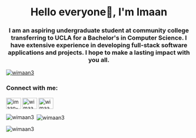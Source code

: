 <h1 align="center">Hello everyone👋, I'm Imaan</h1>
<h3 align="center">I am an aspiring undergraduate student at community college transferring to UCLA for a Bachelor's in Computer Science. I have extensive experience in developing full-stack software applications and projects. I hope to make a lasting impact with you all.</h3>

<p align="left"> <a href="https://github.com/ryo-ma/github-profile-trophy"><img src="https://github-profile-trophy.vercel.app/?username=wimaan3" alt="wimaan3" /></a> </p>


<h3 align="left">Connect with me:</h3>
<p align="left">
<a href="https://linkedin.com/in/imaan-soltanalipour-0452b6251" target="blank"><img align="center" src="https://raw.githubusercontent.com/rahuldkjain/github-profile-readme-generator/master/src/images/icons/Social/linked-in-alt.svg" alt="imaan-soltanalipour-0452b6251" height="30" width="40" /></a>
<a href="https://stackoverflow.com/users/20827308/wimaan3" target="blank"><img align="center" src="https://raw.githubusercontent.com/rahuldkjain/github-profile-readme-generator/master/src/images/icons/Social/stack-overflow.svg" alt="wimaan3" height="30" width="40" /></a>
<a href="https://www.leetcode.com/wimaan3" target="blank"><img align="center" src="https://raw.githubusercontent.com/rahuldkjain/github-profile-readme-generator/master/src/images/icons/Social/leet-code.svg" alt="wimaan3" height="30" width="40" /></a>
</p>



<p><img align="left" src="https://github-readme-stats.vercel.app/api/top-langs?username=wimaan3&show_icons=true&locale=en&layout=compact" alt="wimaan3" /></p>

<p>&nbsp;<img align="center" src="https://github-readme-stats.vercel.app/api?username=wimaan3&show_icons=true&locale=en" alt="wimaan3" /></p>

<p><img align="center" src="https://github-readme-streak-stats.herokuapp.com/?user=wimaan3&" alt="wimaan3" /></p>

